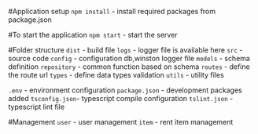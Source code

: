 #Application setup
`npm install` - install required packages from package.json

#To start the application
`npm start` - start the server

#Folder structure
`dist` - build file
`logs` - logger file is available here
`src` - source code
`config` - configuration db,winston logger file
`models` - schema definition
`repository` - common function based on schema
`routes` - define the route url
`types` - define data types validation
`utils` - utility files

`.env` - environment configuration
`package.json` - development packages added
`tsconfig.json`- typescript compile configuration
`tslint.json` - typescript lint file

#Management
`user` - user management
`item` - rent item management
